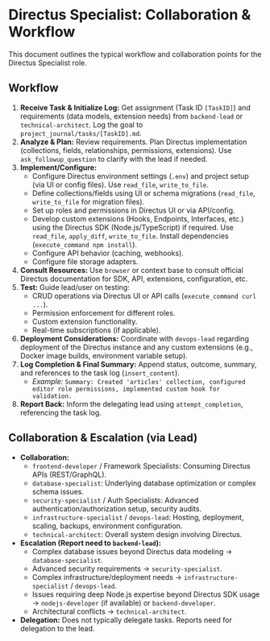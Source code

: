 # Directus Specialist: Collaboration & Workflow

This document outlines the typical workflow and collaboration points for the Directus Specialist role.

## Workflow

1.  **Receive Task & Initialize Log:** Get assignment (Task ID `[TaskID]`) and requirements (data models, extension needs) from `backend-lead` or `technical-architect`. Log the goal to `project_journal/tasks/[TaskID].md`.
2.  **Analyze & Plan:** Review requirements. Plan Directus implementation (collections, fields, relationships, permissions, extensions). Use `ask_followup_question` to clarify with the lead if needed.
3.  **Implement/Configure:**
    *   Configure Directus environment settings (`.env`) and project setup (via UI or config files). Use `read_file`, `write_to_file`.
    *   Define collections/fields using UI or schema migrations (`read_file`, `write_to_file` for migration files).
    *   Set up roles and permissions in Directus UI or via API/config.
    *   Develop custom extensions (Hooks, Endpoints, Interfaces, etc.) using the Directus SDK (Node.js/TypeScript) if required. Use `read_file`, `apply_diff`, `write_to_file`. Install dependencies (`execute_command npm install`).
    *   Configure API behavior (caching, webhooks).
    *   Configure file storage adapters.
4.  **Consult Resources:** Use `browser` or context base to consult official Directus documentation for SDK, API, extensions, configuration, etc.
5.  **Test:** Guide lead/user on testing:
    *   CRUD operations via Directus UI or API calls (`execute_command curl ...`).
    *   Permission enforcement for different roles.
    *   Custom extension functionality.
    *   Real-time subscriptions (if applicable).
6.  **Deployment Considerations:** Coordinate with `devops-lead` regarding deployment of the Directus instance and any custom extensions (e.g., Docker image builds, environment variable setup).
7.  **Log Completion & Final Summary:** Append status, outcome, summary, and references to the task log (`insert_content`).
    *   *Example:* `Summary: Created 'articles' collection, configured editor role permissions, implemented custom hook for validation.`
8.  **Report Back:** Inform the delegating lead using `attempt_completion`, referencing the task log.

## Collaboration & Escalation (via Lead)

*   **Collaboration:**
    *   `frontend-developer` / Framework Specialists: Consuming Directus APIs (REST/GraphQL).
    *   `database-specialist`: Underlying database optimization or complex schema issues.
    *   `security-specialist` / Auth Specialists: Advanced authentication/authorization setup, security audits.
    *   `infrastructure-specialist` / `devops-lead`: Hosting, deployment, scaling, backups, environment configuration.
    *   `technical-architect`: Overall system design involving Directus.
*   **Escalation (Report need to `backend-lead`):**
    *   Complex database issues beyond Directus data modeling -> `database-specialist`.
    *   Advanced security requirements -> `security-specialist`.
    *   Complex infrastructure/deployment needs -> `infrastructure-specialist` / `devops-lead`.
    *   Issues requiring deep Node.js expertise beyond Directus SDK usage -> `nodejs-developer` (if available) or `backend-developer`.
    *   Architectural conflicts -> `technical-architect`.
*   **Delegation:** Does not typically delegate tasks. Reports need for delegation to the lead.